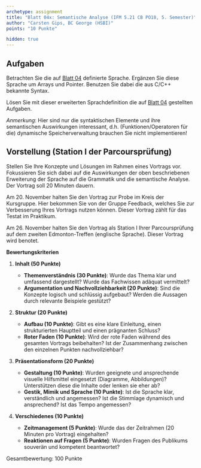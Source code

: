 ```yaml
---
archetype: assignment
title: "Blatt 04x: Semantische Analyse (IFM 5.21 CB PO18, 5. Semester)"
author: "Carsten Gips, BC George (HSBI)"
points: "10 Punkte"

hidden: true
---
```


<!--  pandoc -s -f markdown -t markdown+smart-grid_tables-multiline_tables-simple_tables --columns=94 --reference-links=true  sheet04.md  -o xxx.md  -->

## Aufgaben

Betrachten Sie die auf [Blatt 04](sheet04.md) definierte Sprache. Ergänzen Sie diese Sprache
um Arrays und Pointer. Benutzen Sie dabei die aus C/C++ bekannte Syntax.

Lösen Sie mit dieser erweiterten Sprachdefinition die auf [Blatt 04](sheet04.md) gestellten
Aufgaben.

*Anmerkung*: Hier sind nur die syntaktischen Elemente und ihre semantischen Auswirkungen
interessant, d.h. (Funktionen/Operatoren für die) dynamische Speicherverwaltung brauchen Sie
nicht implementieren!

## Vorstellung (Station I der Parcoursprüfung)

Stellen Sie Ihre Konzepte und Lösungen im Rahmen eines Vortrags vor. Fokussieren Sie sich
dabei auf die Auswirkungen der oben beschriebenen Erweiterung der Sprache auf die Grammatik
und die semantische Analyse. Der Vortrag soll 20 Minuten dauern.

Am 20. November halten Sie den Vortrag zur Probe im Kreis der Kursgruppe. Hier bekommen Sie
von der Gruppe Feedback, welches Sie zur Verbesserung Ihres Vortrags nutzen können. Dieser
Vortrag zählt für das Testat im Praktikum.

Am 26. November halten Sie den Vortrag als Station I Ihrer Parcoursprüfung auf dem zweiten
Edmonton-Treffen (englische Sprache). Dieser Vortrag wird benotet.

**Bewertungskriterien**

1.  **Inhalt (50 Punkte)**

    -   **Themenverständnis (30 Punkte)**: Wurde das Thema klar und umfassend dargestellt?
        Wurde das Fachwissen adäquat vermittelt?
    -   **Argumentation und Nachvollziehbarkeit (20 Punkte)**: Sind die Konzepte logisch und
        schlüssig aufgebaut? Werden die Aussagen durch relevante Beispiele gestützt?

2.  **Struktur (20 Punkte)**

    -   **Aufbau (10 Punkte)**: Gibt es eine klare Einleitung, einen strukturierten Hauptteil
        und einen prägnanten Schluss?
    -   **Roter Faden (10 Punkte)**: Wird der rote Faden während des gesamten Vortrags
        beibehalten? Ist der Zusammenhang zwischen den einzelnen Punkten nachvollziehbar?

3.  **Präsentationsform (20 Punkte)**

    -   **Gestaltung (10 Punkte)**: Wurden geeignete und ansprechende visuelle Hilfsmittel
        eingesetzt (Diagramme, Abbildungen)? Unterstützen diese die Inhalte oder lenken sie
        eher ab?
    -   **Gestik, Mimik und Sprache (10 Punkte)**: Ist die Sprache klar, verständlich und
        angemessen? Ist die Stimmlage dynamisch und ansprechend? Ist das Tempo angemessen?

4.  **Verschiedenes (10 Punkte)**

    -   **Zeitmanagement (5 Punkte)**: Wurde das der Zeitrahmen (20 Minuten pro Vortrag)
        eingehalten?
    -   **Reaktionen auf Fragen (5 Punkte)**: Wurden Fragen des Publikums souverän und
        kompetent beantwortet?

Gesamtbewertung: 100 Punkte
